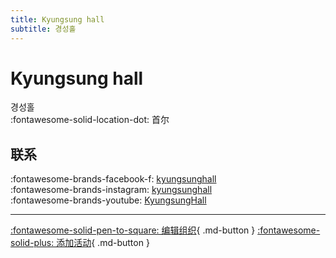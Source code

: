```yaml
---
title: Kyungsung hall
subtitle: 경성홀
---
```


# Kyungsung hall

경성홀  
:fontawesome-solid-location-dot: 首尔  


## 联系

:fontawesome-brands-facebook-f: [kyungsunghall](https://www.facebook.com/kyungsunghall)  
:fontawesome-brands-instagram: [kyungsunghall](http://instagram.com/kyungsunghall)  
:fontawesome-brands-youtube: [KyungsungHall](https://youtube.com/KyungsungHall)  

---

[:fontawesome-solid-pen-to-square: 编辑组织](https://github.com/swingdance/orgs/issues/new?assignees=&labels=update+org&projects=&template=03-update_entity.yml&title=Update%20Org%3A%20ko_KR%20%E2%80%A2%20Kyungsung%20hall&region=ko_KR&id=kyungsung-hall&name=Kyungsung%20hall){ .md-button } [:fontawesome-solid-plus: 添加活动](https://github.com/swingdance/events/issues/new?assignees=&labels=add+event&projects=&template=02-add_entity.yml&title=Add%20Event%3A%20ko_KR%20%E2%80%A2%20%3CName%3E&region=ko_KR&province=Seoul&city=Seoul&org_id=kyungsung-hall){ .md-button }
